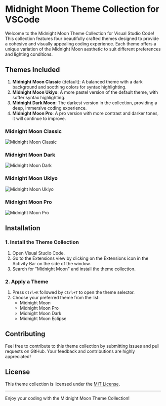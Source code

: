 # Midnight Moon Theme Collection for VSCode

Welcome to the Midnight Moon Theme Collection for Visual Studio Code! This collection features four beautifully crafted themes designed to provide a cohesive and visually appealing coding experience. Each theme offers a unique variation of the Midnight Moon aesthetic to suit different preferences and lighting conditions.

## Themes Included

1. **Midnight Moon Classic** (default): A balanced theme with a dark background and soothing colors for syntax highlighting.
2. **Midnight Moon Ukiyo**: A more pastel version of the default theme, with softer syntax highlighting.
3. **Midnight Dark Moon**: The darkest version in the collection, providing a deep, immersive coding experience.
4. **Midnight Moon Pro**: A pro version with more contrast and darker tones, it will continue to improve.

### Midnight Moon Classic

![Midnight Moon Classic](https://i.imgur.com/FDQnaCC.png)

### Midnight Moon Dark

![Midnight Moon Dark](https://i.imgur.com/pl6lqsX.png)

### Midnight Moon Ukiyo

![Midnight Moon Ukiyo](https://i.imgur.com/Zj8n5Fe.png)

### Midnight Moon Pro

![Midnight Moon Pro](https://i.imgur.com/3FIVCQs.png)

## Installation

### 1. Install the Theme Collection

1. Open Visual Studio Code.
2. Go to the Extensions view by clicking on the Extensions icon in the Activity Bar on the side of the window.
3. Search for "Midnight Moon" and install the theme collection.

### 2. Apply a Theme

1. Press `Ctrl+K` followed by `Ctrl+T` to open the theme selector.
2. Choose your preferred theme from the list:
   - Midnight Moon
   - Midnight Moon Pro
   - Midnight Moon Dark
   - Midnight Moon Eclipse

## Contributing

Feel free to contribute to this theme collection by submitting issues and pull requests on GitHub. Your feedback and contributions are highly appreciated!

## License

This theme collection is licensed under the [MIT License](LICENSE).

---

Enjoy your coding with the Midnight Moon Theme Collection!
